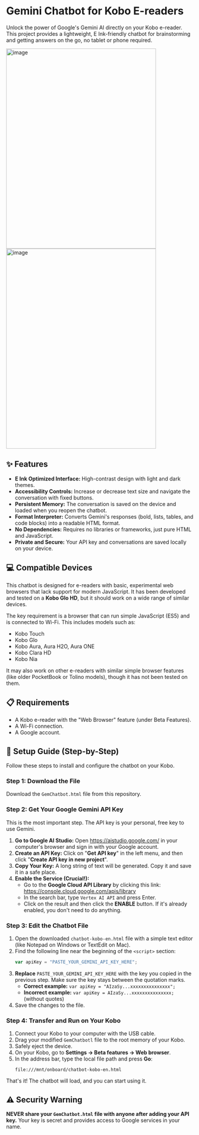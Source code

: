 # Gemini Chatbot for Kobo E-readers

Unlock the power of Google's Gemini AI directly on your Kobo e-reader. This project provides a lightweight, E Ink-friendly chatbot for brainstorming and getting answers on the go, no tablet or phone required.

<img width="403" height="537" alt="image" src="https://github.com/user-attachments/assets/f307b715-ed1a-404e-b471-eec2fac424f5" />
<img width="403" height="537" alt="image" src="https://github.com/user-attachments/assets/522fdf5e-16a8-466c-b834-6a8fd7e14649" />


## ✨ Features

* **E Ink Optimized Interface:** High-contrast design with light and dark themes.
* **Accessibility Controls:** Increase or decrease text size and navigate the conversation with fixed buttons.
* **Persistent Memory:** The conversation is saved on the device and loaded when you reopen the chatbot.
* **Format Interpreter:** Converts Gemini's responses (bold, lists, tables, and code blocks) into a readable HTML format.
* **No Dependencies:** Requires no libraries or frameworks, just pure HTML and JavaScript.
* **Private and Secure:** Your API key and conversations are saved locally on your device.

## 💻 Compatible Devices

This chatbot is designed for e-readers with basic, experimental web browsers that lack support for modern JavaScript. It has been developed and tested on a **Kobo Glo HD**, but it should work on a wide range of similar devices.

The key requirement is a browser that can run simple JavaScript (ES5) and is connected to Wi-Fi. This includes models such as:

* Kobo Touch
* Kobo Glo
* Kobo Aura, Aura H2O, Aura ONE
* Kobo Clara HD
* Kobo Nia

It may also work on other e-readers with similar simple browser features (like older PocketBook or Tolino models), though it has not been tested on them.

## 📋 Requirements

* A Kobo e-reader with the "Web Browser" feature (under Beta Features).
* A Wi-Fi connection.
* A Google account.

## 🚀 Setup Guide (Step-by-Step)

Follow these steps to install and configure the chatbot on your Kobo.

### Step 1: Download the File

Download the `GemChatbot.html` file from this repository.

### Step 2: Get Your Google Gemini API Key

This is the most important step. The API key is your personal, free key to use Gemini.

1.  **Go to Google AI Studio:** Open <https://aistudio.google.com/> in your computer's browser and sign in with your Google account.
2.  **Create an API Key:** Click on "**Get API key**" in the left menu, and then click "**Create API key in new project**".
3.  **Copy Your Key:** A long string of text will be generated. Copy it and save it in a safe place.
4.  **Enable the Service (Crucial!):**
    * Go to the **Google Cloud API Library** by clicking this link: <https://console.cloud.google.com/apis/library>
    * In the search bar, type `Vertex AI API` and press Enter.
    * Click on the result and then click the **ENABLE** button. If it's already enabled, you don't need to do anything.

### Step 3: Edit the Chatbot File

1.  Open the downloaded `chatbot-kobo-en.html` file with a simple text editor (like Notepad on Windows or TextEdit on Mac).
2.  Find the following line near the beginning of the `<script>` section:
    ```javascript
    var apiKey = "PASTE_YOUR_GEMINI_API_KEY_HERE";
    ```
3.  **Replace** `PASTE_YOUR_GEMINI_API_KEY_HERE` with the key you copied in the previous step. Make sure the key stays between the quotation marks.
    * **Correct example:** `var apiKey = "AIzaSy...xxxxxxxxxxxxxxx";`
    * **Incorrect example:** `var apiKey = AIzaSy...xxxxxxxxxxxxxxx;` (without quotes)
4.  Save the changes to the file.

### Step 4: Transfer and Run on Your Kobo

1.  Connect your Kobo to your computer with the USB cable.
2.  Drag your modified `GemChatbotl` file to the root memory of your Kobo.
3.  Safely eject the device.
4.  On your Kobo, go to **Settings -> Beta features -> Web browser**.
5.  In the address bar, type the local file path and press **Go**:
    ```
    file:///mnt/onboard/chatbot-kobo-en.html
    ```
That's it! The chatbot will load, and you can start using it.

## ⚠️ Security Warning

**NEVER share your `GemChatbot.html` file with anyone after adding your API key.** Your key is secret and provides access to Google services in your name.
